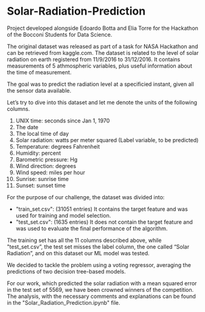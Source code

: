 # Solar-Radiation-Prediction

Project developed alongside Edoardo Botta and Elia Torre for the Hackathon of the Bocconi Students for Data Science.

The original dataset was released as part of a task for NASA Hackathon and can be retrieved from kaggle.com. The dataset is related to the level of solar radiation on earth registered from 11/9/2016 to 31/12/2016. It contains measurements of 5 athmospheric variables, plus useful information about the time of measurement.

The goal was to predict the radiation level at a specificied instant, given all the sensor data available.

Let’s try to dive into this dataset and let me denote the units of the following columns.

   1. UNIX time: seconds since Jan 1, 1970
   2. The date
   3. The local time of day
   4. Solar radiation: watts per meter squared (Label variable, to be predicted)
   5. Temperature: degrees Fahrenheit
   6. Humidity: percent
   7. Barometric pressure: Hg
   8. Wind direction: degrees
   9. Wind speed: miles per hour
   10. Sunrise: sunrise time
   11. Sunset: sunset time

For the purpose of our challenge, the dataset was divided into:

   - "train_set.csv": (31051 entries) It contains the target feature and was used for training and model selection.
   - "test_set.csv": (1635 entries) It does not contain the target feature and was used to evaluate the final performance of the algorithm.
  
 The training set has all the 11 columns described above, while "test_set.csv”, the test set misses the label column, the one called “Solar Radiation”, and on this dataset our ML model was tested.
 
We decided to tackle the problem using a voting regressor, averaging the predictions of two decision tree-based models.

For our work, which predicted the solar radiation with a mean squared error in the test set of 5569, we have been crowned winners of the competition. The analysis, with the necessary comments and explanations can be found in the "Solar_Radiation_Prediction.ipynb" file.

